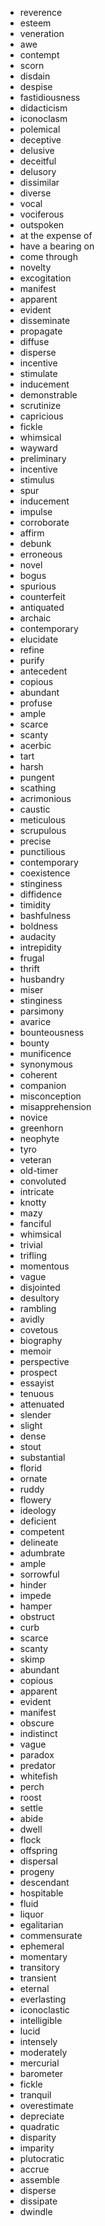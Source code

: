 - reverence
- esteem
- veneration
- awe
- contempt
- scorn
- disdain
- despise
- fastidiousness
- didacticism
- iconoclasm
- polemical
- deceptive
- delusive
- deceitful
- delusory
- dissimilar
- diverse
- vocal
- vociferous
- outspoken
- at the expense of
- have a bearing on
- come through
- novelty
- excogitation
- manifest
- apparent
- evident
- disseminate
- propagate
- diffuse
- disperse
- incentive
- stimulate
- inducement
- demonstrable
- scrutinize
- capricious
- fickle
- whimsical
- wayward
- preliminary
- incentive
- stimulus
- spur
- inducement
- impulse
- corroborate
- affirm
- debunk
- erroneous
- novel
- bogus
- spurious
- counterfeit
- antiquated
- archaic
- contemporary
- elucidate
- refine
- purify
- antecedent
- copious
- abundant
- profuse
- ample
- scarce
- scanty
- acerbic
- tart
- harsh
- pungent
- scathing
- acrimonious
- caustic
- meticulous
- scrupulous
- precise
- punctilious
- contemporary
- coexistence
- stinginess
- diffidence
- timidity
- bashfulness
- boldness
- audacity
- intrepidity
- frugal
- thrift
- husbandry
- miser
- stinginess
- parsimony
- avarice
- bounteousness
- bounty
- munificence
- synonymous
- coherent
- companion
- misconception
- misapprehension
- novice
- greenhorn
- neophyte
- tyro
- veteran
- old-timer
- convoluted
- intricate
- knotty
- mazy
- fanciful
- whimsical
- trivial
- trifling
- momentous
- vague
- disjointed
- desultory
- rambling
- avidly
- covetous
- biography
- memoir
- perspective
- prospect
- essayist
- tenuous
- attenuated
- slender
- slight
- dense
- stout
- substantial
- florid
- ornate
- ruddy
- flowery
- ideology
- deficient
- competent
- delineate
- adumbrate
- ample
- sorrowful
- hinder
- impede
- hamper
- obstruct
- curb
- scarce
- scanty
- skimp
- abundant
- copious
- apparent
- evident
- manifest
- obscure
- indistinct
- vague
- paradox
- predator
- whitefish
- perch
- roost
- settle
- abide
- dwell
- flock
- offspring
- dispersal
- progeny
- descendant
- hospitable
- fluid
- liquor
- egalitarian
- commensurate
- ephemeral
- momentary
- transitory
- transient
- eternal
- everlasting
- iconoclastic
- intelligible
- lucid
- intensely
- moderately
- mercurial
- barometer
- fickle
- tranquil
- overestimate
- depreciate
- quadratic
- disparity
- imparity
- plutocratic
- accrue
- assemble
- disperse
- dissipate
- dwindle
